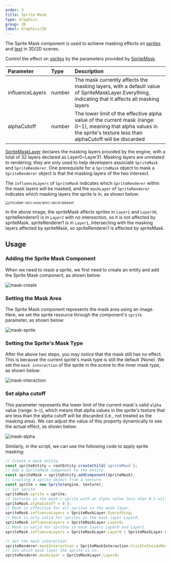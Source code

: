 ```yaml
---
order: 3
title: Sprite Mask
type: Graphics
group: 2D
label: Graphics/2D
---
```


The Sprite Mask component is used to achieve masking effects on [sprites](/en/docs/graphics/2D/spriteRenderer) and [text](/en/docs/graphics/2D/text) in 3D/2D scenes.

<playground src="sprite-mask.ts"></playground>

Control the effect on [sprites](/en/docs/graphics/2D/sprite}) by the parameters provided by [SpriteMask](/apis/core/#SpriteMask).

| Parameter        | Type   | Description                                                                                      |
| :--------------- | :----- | :----------------------------------------------------------------------------------------------- |
| influenceLayers  | number | The mask currently affects the masking layers, with a default value of SpriteMaskLayer.Everything, indicating that it affects all masking layers |
| alphaCutoff      | number | The lower limit of the effective alpha value of the current mask (range: 0~1), meaning that alpha values in the sprite's texture less than alphaCutoff will be discarded |

[SpriteMaskLayer](/apis/core/#SpriteMaskLayer) declares the masking layers provided by the engine, with a total of 32 layers declared as Layer0~Layer31. Masking layers are unrelated to rendering; they are only used to help developers associate `SpriteMask` and `SpriteRenderer`. One prerequisite for a `SpriteMask` object to mask a `SpriteRenderer` object is that the masking layers of the two intersect.

The `influenceLayers` of `SpriteMask` indicates which `SpriteRenderer` within the mask layers will be masked, and the `maskLayer` of `SpriteRenderer` indicates which masking layers the sprite is in, as shown below:

<img src="https://gw.alipayobjects.com/zos/OasisHub/09abdf57-84b8-4aa9-b785-822f858fb4f9/070C8B9F-14E2-4A9A-BFEC-4BC3F2BB564F.png" alt="070C8B9F-14E2-4A9A-BFEC-4BC3F2BB564F" style="zoom: 67%;" />

In the above image, the spriteMask affects sprites in `Layer1` and `Layer30`, spriteRenderer0 is in `Layer2` with no intersection, so it is not affected by spriteMask. spriteRenderer1 is in `Layer1`, intersecting with the masking layers affected by spriteMask, so spriteRenderer1 is affected by spriteMask.

## Usage

### Adding the Sprite Mask Component

When we need to mask a sprite, we first need to create an entity and add the Sprite Mask component, as shown below:

![mask-create](https://mdn.alipayobjects.com/huamei_w6ifet/afts/img/A*GYVBTbTvqU4AAAAAAAAAAAAADjCHAQ/original)

### Setting the Mask Area

The Sprite Mask component represents the mask area using an image. Here, we set the sprite resource through the component's `sprite` parameter, as shown below:

![mask-sprite](https://mdn.alipayobjects.com/huamei_w6ifet/afts/img/A*k5GsSYqQTKoAAAAAAAAAAAAADjCHAQ/original)

### Setting the Sprite's Mask Type

After the above two steps, you may notice that the mask still has no effect. This is because the current sprite's mask type is still the default (None). We set the `mask interaction` of the sprite in the scene to the inner mask type, as shown below:

![mask-interaction](https://mdn.alipayobjects.com/huamei_w6ifet/afts/img/A*GdxhSYLY4EIAAAAAAAAAAAAADjCHAQ/original)

### Set alpha cutoff

This parameter represents the lower limit of the current mask's valid `alpha` value (range: `0~1`), which means that alpha values in the sprite's texture that are less than the alpha cutoff will be discarded (i.e., not treated as the masking area). We can adjust the value of this property dynamically to see the actual effect, as shown below:

![mask-alpha](https://mdn.alipayobjects.com/huamei_w6ifet/afts/img/A*2CLjT7UTVa8AAAAAAAAAAAAADjCHAQ/original)

Similarly, in the script, we can use the following code to apply sprite masking:

```typescript
// Create a mask entity.
const spriteEntity = rootEntity.createChild(`spriteMask`);
// Add a SpriteMask component to the entity.
const spriteMask = spriteEntity.addComponent(SpriteMask);
// Creating a sprite object from a texture.
const sprite = new Sprite(engine, texture);
// Set sprite.
spriteMask.sprite = sprite;
// Textures in the mask's sprite with an alpha value less than 0.5 will be discarded.
spriteMask.alphaCutoff = 0.5;
// Mask is effective for all sprites in the mask layer.
spriteMask.influenceLayers = SpriteMaskLayer.Everything;
// Mask is only valid for sprites in the mask layer Layer0.
spriteMask.influenceLayers = SpriteMaskLayer.Layer0;
// Mask is valid for sprites in mask layers Layer0 and Layer1.
spriteMask.influenceLayers = SpriteMaskLayer.Layer0 | SpriteMaskLayer.Layer1;

// Set the mask interaction
spriteRenderer.maskInteraction = SpriteMaskInteraction.VisibleInsideMask;
// Set which mask layer the sprite is in.
spriteRenderer.maskLayer = SpriteMaskLayer.Layer0;
```
